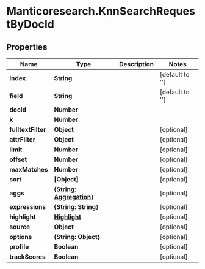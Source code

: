 # Manticoresearch.KnnSearchRequestByDocId

## Properties

Name | Type | Description | Notes
------------ | ------------- | ------------- | -------------
**index** | **String** |  | [default to &#39;&#39;]
**field** | **String** |  | [default to &#39;&#39;]
**docId** | **Number** |  | 
**k** | **Number** |  | 
**fulltextFilter** | **Object** |  | [optional] 
**attrFilter** | **Object** |  | [optional] 
**limit** | **Number** |  | [optional] 
**offset** | **Number** |  | [optional] 
**maxMatches** | **Number** |  | [optional] 
**sort** | **[Object]** |  | [optional] 
**aggs** | [**{String: Aggregation}**](Aggregation.md) |  | [optional] 
**expressions** | **{String: String}** |  | [optional] 
**highlight** | [**Highlight**](Highlight.md) |  | [optional] 
**source** | **Object** |  | [optional] 
**options** | **{String: Object}** |  | [optional] 
**profile** | **Boolean** |  | [optional] 
**trackScores** | **Boolean** |  | [optional] 




